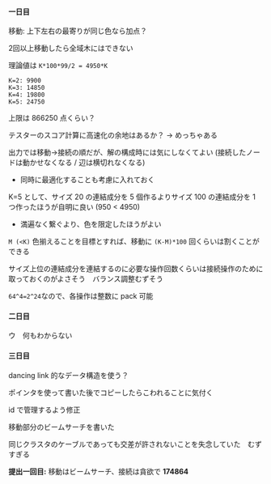 #### 一日目

移動: 上下左右の最寄りが同じ色なら加点？

2回以上移動したら全域木にはできない

理論値は `K*100*99/2 = 4950*K` 

```
K=2: 9900
K=3: 14850
K=4: 19800
K=5: 24750
```

上限は 866250 点くらい？

テスターのスコア計算に高速化の余地はあるか？ → めっちゃある

出力では移動->接続の順だが、解の構成時には気にしなくてよい (接続したノードは動かせなくなる / 辺は横切れなくなる)
* 同時に最適化することも考慮に入れておく

K=5 として、サイズ 20 の連結成分を 5 個作るよりサイズ 100 の連結成分を 1 つ作ったほうが自明に良い (950 < 4950)
* 満遍なく繋ぐより、色を限定したほうがよい

`M (<K)`  色揃えることを目標とすれば、移動に `(K-M)*100` 回くらいは割くことができる

サイズ上位の連結成分を連結するのに必要な操作回数くらいは接続操作のために取っておくのがよさそう　バランス調整むずそう

`64^4=2^24`なので、各操作は整数に pack 可能

#### 二日目

ウ　何もわからない

#### 三日目

dancing link 的なデータ構造を使う？

ポインタを使って書いた後でコピーしたらこわれることに気付く

id で管理するよう修正

移動部分のビームサーチを書いた

同じクラスタのケーブルであっても交差が許されないことを失念していた　むずすぎる

<b>提出一回目:</b> 移動はビームサーチ、接続は貪欲で <b>174864</b>
